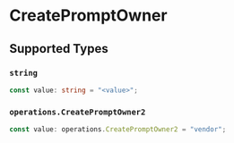 # CreatePromptOwner


## Supported Types

### `string`

```typescript
const value: string = "<value>";
```

### `operations.CreatePromptOwner2`

```typescript
const value: operations.CreatePromptOwner2 = "vendor";
```

